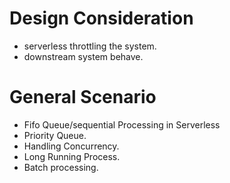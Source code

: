
# Design Consideration

- serverless throttling the system.
- downstream system behave.

# General Scenario

- Fifo Queue/sequential Processing in Serverless
- Priority Queue. 
- Handling Concurrency.
- Long Running Process.
- Batch processing.
